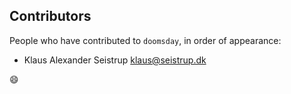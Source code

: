 ## Contributors

People who have contributed to `doomsday`, in order of appearance:

* Klaus Alexander Seistrup <klaus@seistrup.dk>

:smile:
